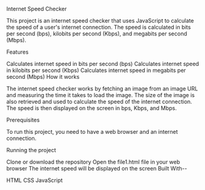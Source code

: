 Internet Speed Checker

This project is an internet speed checker that uses JavaScript to calculate the speed of a user's internet connection. The speed is calculated in bits per second (bps), kilobits per second (Kbps), and megabits per second (Mbps).

Features

Calculates internet speed in bits per second (bps)
Calculates internet speed in kilobits per second (Kbps)
Calculates internet speed in megabits per second (Mbps)
How it works

The internet speed checker works by fetching an image from an image URL and measuring the time it takes to load the image. The size of the image is also retrieved and used to calculate the speed of the internet connection. The speed is then displayed on the screen in bps, Kbps, and Mbps.

Prerequisites

To run this project, you need to have a web browser and an internet connection.

Running the project

Clone or download the repository
Open the file1.html file in your web browser
The internet speed will be displayed on the screen
Built With--

HTML
CSS
JavaScript
